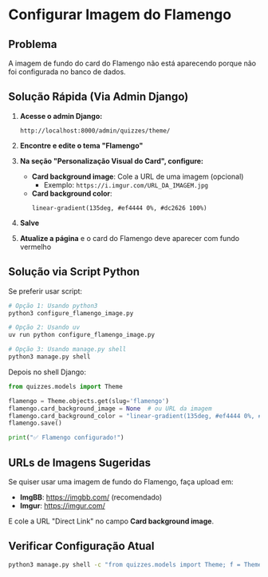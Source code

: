 # Configurar Imagem do Flamengo

## Problema
A imagem de fundo do card do Flamengo não está aparecendo porque não foi configurada no banco de dados.

## Solução Rápida (Via Admin Django)

1. **Acesse o admin Django:**
   ```
   http://localhost:8000/admin/quizzes/theme/
   ```

2. **Encontre e edite o tema "Flamengo"**

3. **Na seção "Personalização Visual do Card", configure:**
   - **Card background image**: Cole a URL de uma imagem (opcional)
     - Exemplo: `https://i.imgur.com/URL_DA_IMAGEM.jpg`
   - **Card background color**: 
     ```
     linear-gradient(135deg, #ef4444 0%, #dc2626 100%)
     ```

4. **Salve**

5. **Atualize a página** e o card do Flamengo deve aparecer com fundo vermelho

## Solução via Script Python

Se preferir usar script:

```bash
# Opção 1: Usando python3
python3 configure_flamengo_image.py

# Opção 2: Usando uv
uv run python configure_flamengo_image.py

# Opção 3: Usando manage.py shell
python3 manage.py shell
```

Depois no shell Django:
```python
from quizzes.models import Theme

flamengo = Theme.objects.get(slug='flamengo')
flamengo.card_background_image = None  # ou URL da imagem
flamengo.card_background_color = "linear-gradient(135deg, #ef4444 0%, #dc2626 100%)"
flamengo.save()

print("✅ Flamengo configurado!")
```

## URLs de Imagens Sugeridas

Se quiser usar uma imagem de fundo do Flamengo, faça upload em:
- **ImgBB**: https://imgbb.com/ (recomendado)
- **Imgur**: https://imgur.com/

E cole a URL "Direct Link" no campo **Card background image**.

## Verificar Configuração Atual

```bash
python3 manage.py shell -c "from quizzes.models import Theme; f = Theme.objects.get(slug='flamengo'); print(f'Image: {f.card_background_image}'); print(f'Color: {f.card_background_color}')"
```

